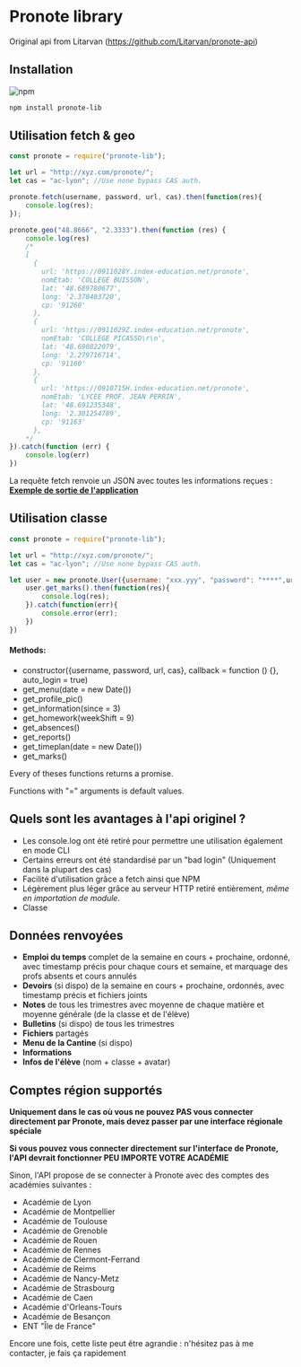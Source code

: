 # Pronote library

Original api from Litarvan (https://github.com/Litarvan/pronote-api)

## Installation
![npm](https://img.shields.io/npm/v/pronote-lib)
```Bash
npm install pronote-lib
```
## Utilisation fetch & geo
```Javascript
const pronote = require("pronote-lib");

let url = "http://xyz.com/pronote/";
let cas = "ac-lyon"; //Use none bypass CAS auth.

pronote.fetch(username, password, url, cas).then(function(res){
    console.log(res);
});

pronote.geo("48.8666", "2.3333").then(function (res) {
	console.log(res)
    /*
    [
      {
        url: 'https://0911028Y.index-education.net/pronote',
        nomEtab: 'COLLEGE BUISSON',
        lat: '48.689780677',
        long: '2.378403720',
        cp: '91260'
      },
      {
        url: 'https://0911029Z.index-education.net/pronote',
        nomEtab: 'COLLEGE PICASSO\r\n',
        lat: '48.690822079',
        long: '2.279716714',
        cp: '91160'
      },
      {
        url: 'https://0910715H.index-education.net/pronote',
        nomEtab: 'LYCEE PROF. JEAN PERRIN',
        lat: '48.691235348',
        long: '2.301254789',
        cp: '91163'
      },
    */
}).catch(function (err) {
	console.log(err)
})

``` 
La requête fetch renvoie un JSON avec toutes les informations reçues : [**Exemple de sortie de l'application**](https://gist.github.com/Litarvan/ec666fa544f6d036e515867d0f266ca7)

## Utilisation classe

```Javascript
const pronote = require("pronote-lib");

let url = "http://xyz.com/pronote/";
let cas = "ac-lyon"; //Use none bypass CAS auth.

let user = new pronote.User({username: "xxx.yyy", "password": "****",url,cas}, function(){
    user.get_marks().then(function(res){
        console.log(res);
    }).catch(function(err){
        console.error(err);   
    })
})
```

#### Methods:
* constructor({username, password, url, cas}, callback = function () {}, auto_login = true)
* get_menu(date = new Date())
* get_profile_pic()
* get_information(since = 3)
* get_homework(weekShift = 9)
* get_absences()
* get_reports()
* get_timeplan(date = new Date())
* get_marks()

Every of theses functions returns a promise.

Functions with "=" arguments is default values.

## Quels sont les avantages à l'api originel ?
- Les console.log ont été retiré pour permettre une utilisation également en mode CLI
- Certains erreurs ont été standardisé par un "bad login" (Uniquement dans la plupart des cas)
- Facilité d'utilisation grâce a fetch ainsi que NPM
- Légèrement plus léger grâce au serveur HTTP retiré entièrement, _même en importation de module_.
- Classe

## Données renvoyées

- **Emploi du temps** complet de la semaine en cours + prochaine, ordonné, avec timestamp précis pour chaque cours et semaine,
et marquage des profs absents et cours annulés
- **Devoirs** (si dispo) de la semaine en cours + prochaine, ordonnés, avec timestamp précis et fichiers joints
- **Notes** de tous les trimestres avec moyenne de chaque matière et moyenne générale (de la classe et de l'élève)
- **Bulletins** (si dispo) de tous les trimestres
- **Fichiers** partagés
- **Menu de la Cantine** (si dispo)
- **Informations**
- **Infos de l'élève** (nom + classe + avatar)

## Comptes région supportés

**Uniquement dans le cas où vous ne pouvez PAS vous connecter directement par Pronote, mais devez passer par une interface régionale spéciale**

**Si vous pouvez vous connecter directement sur l'interface de Pronote, l'API devrait fonctionner PEU IMPORTE VOTRE ACADÉMIE**

Sinon, l'API propose de se connecter à Pronote avec des comptes des académies suivantes :

- Académie de Lyon
- Académie de Montpellier
- Académie de Toulouse
- Académie de Grenoble
- Académie de Rouen
- Académie de Rennes
- Académie de Clermont-Ferrand
- Académie de Reims
- Académie de Nancy-Metz
- Académie de Strasbourg
- Académie de Caen
- Académie d'Orleans-Tours
- Académie de Besançon
- ENT "Île de France"

Encore une fois, cette liste peut être agrandie : n'hésitez pas à me contacter, je fais ça rapidement
